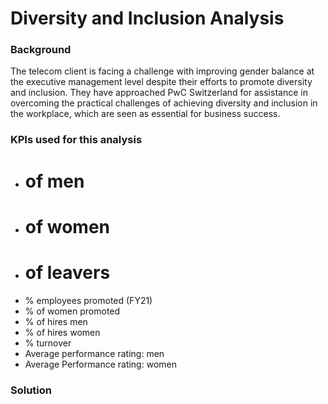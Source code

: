 
# Diversity and Inclusion Analysis 

### Background
The telecom client is facing a challenge with improving gender balance at the executive management level despite their efforts to promote diversity and inclusion. They have approached PwC Switzerland for assistance in overcoming the practical challenges of achieving diversity and inclusion in the workplace, which are seen as essential for business success.

### KPIs used for this analysis
* # of men
* # of women
* # of leavers
* % employees promoted (FY21)
* % of women promoted
* % of hires men
* % of hires women
* % turnover 
* Average performance rating: men
* Average Performance rating: women


### Solution

